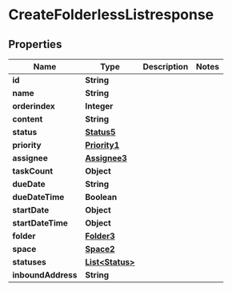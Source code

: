 

# CreateFolderlessListresponse


## Properties

| Name | Type | Description | Notes |
|------------ | ------------- | ------------- | -------------|
|**id** | **String** |  |  |
|**name** | **String** |  |  |
|**orderindex** | **Integer** |  |  |
|**content** | **String** |  |  |
|**status** | [**Status5**](Status5.md) |  |  |
|**priority** | [**Priority1**](Priority1.md) |  |  |
|**assignee** | [**Assignee3**](Assignee3.md) |  |  |
|**taskCount** | **Object** |  |  |
|**dueDate** | **String** |  |  |
|**dueDateTime** | **Boolean** |  |  |
|**startDate** | **Object** |  |  |
|**startDateTime** | **Object** |  |  |
|**folder** | [**Folder3**](Folder3.md) |  |  |
|**space** | [**Space2**](Space2.md) |  |  |
|**statuses** | [**List&lt;Status&gt;**](Status.md) |  |  |
|**inboundAddress** | **String** |  |  |



